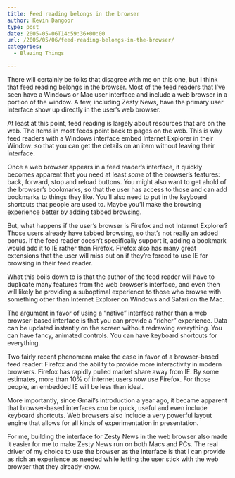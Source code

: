 ```yaml
---
title: Feed reading belongs in the browser
author: Kevin Dangoor
type: post
date: 2005-05-06T14:59:36+00:00
url: /2005/05/06/feed-reading-belongs-in-the-browser/
categories:
  - Blazing Things

---
```

There will certainly be folks that disagree with me on this one, but I think that feed reading belongs in the browser. Most of the feed readers that I&#8217;ve seen have a Windows or Mac user interface and include a web browser in a portion of the window. A few, including Zesty News, have the primary user interface show up directly in the user&#8217;s web browser.

At least at this point, feed reading is largely about resources that are on the web. The items in most feeds point back to pages on the web. This is why feed readers with a Windows interface embed Internet Explorer in their Window: so that you can get the details on an item without leaving their interface.

Once a web browser appears in a feed reader&#8217;s interface, it quickly becomes apparent that you need at least _some_ of the browser&#8217;s features: back, forward, stop and reload buttons. You might also want to get ahold of the browser&#8217;s bookmarks, so that the user has access to those and can add bookmarks to things they like. You&#8217;ll also need to put in the keyboard shortcuts that people are used to. Maybe you&#8217;ll make the browsing experience better by adding tabbed browsing.

But, what happens if the user&#8217;s browser is Firefox and not Internet Explorer? Those users already have tabbed browsing, so that&#8217;s not really an added bonus. If the feed reader doesn&#8217;t specifically support it, adding a bookmark would add it to IE rather than Firefox. Firefox also has many great extensions that the user will miss out on if they&#8217;re forced to use IE for browsing in their feed reader.

What this boils down to is that the author of the feed reader will have to duplicate many features from the web browser&#8217;s interface, and even then will likely be providing a suboptimal experience to those who browse with something other than Internet Explorer on Windows and Safari on the Mac.

The argument in favor of using a &#8220;native&#8221; interface rather than a web browser-based interface is that you can provide a &#8220;richer&#8221; experience. Data can be updated instantly on the screen without redrawing everything. You can have fancy, animated controls. You can have keyboard shortcuts for everything.

Two fairly recent phenomena make the case in favor of a browser-based feed reader: Firefox and the ability to provide more interactivity in modern browsers. Firefox has rapidly pulled market share away from IE. By some estimates, more than 10% of internet users now use Firefox. For those people, an embedded IE will be less than ideal.

More importantly, since Gmail&#8217;s introduction a year ago, it became apparent that browser-based interfaces _can_ be quick, useful and even include keyboard shortcuts. Web browsers also include a very powerful layout engine that allows for all kinds of experimentation in presentation.

For me, building the interface for Zesty News in the web browser also made it easier for me to make Zesty News run on both Macs and PCs. The real driver of my choice to use the browser as the interface is that I can provide as rich an experience as needed while letting the user stick with the web browser that they already know.